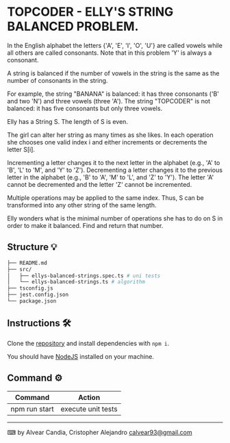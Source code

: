 # TOPCODER - ELLY'S STRING BALANCED PROBLEM.

In the English alphabet the letters {'A', 'E', 'I', 'O', 'U'} are called vowels while all others are called consonants. Note that in this problem 'Y' is always a consonant.

A string is balanced if the number of vowels in the string is the same as the number of consonants in the string.

For example, the string "BANANA" is balanced: it has three consonants ('B' and two 'N') and three vowels (three 'A'). The string "TOPCODER" is not balanced: it has five consonants but only three vowels.

Elly has a String S. The length of S is even.

The girl can alter her string as many times as she likes. In each operation she chooses one valid index i and either increments or decrements the letter S[i].

Incrementing a letter changes it to the next letter in the alphabet (e.g., 'A' to 'B', 'L' to 'M', and 'Y' to 'Z'). Decrementing a letter changes it to the previous letter in the alphabet (e.g., 'B' to 'A', 'M' to 'L', and 'Z' to 'Y'). The letter 'A' cannot be decremented and the letter 'Z' cannot be incremented.

Multiple operations may be applied to the same index. Thus, S can be transformed into any other string of the same length.

Elly wonders what is the minimal number of operations she has to do on S in order to make it balanced. Find and return that number.

## Structure 💡

```bash
├── README.md
├── src/
│   ├── ellys-balanced-strings.spec.ts # uni tests
│   └── ellys-balanced-strings.ts # algorithm
├── tsconfig.js
├── jest.config.json
└── package.json
```

## Instructions 🛠

Clone the [repository](https://github.com/calvear93/topcoder-ellys-balanced-strings)
and install dependencies with `npm i`.

You should have [NodeJS](https://nodejs.org/) installed on your machine.

## Command ⚙️

| Command       | Action             |
| ------------- | ------------------ |
| npm run start | execute unit tests |

---

⌨ by Alvear Candia, Cristopher Alejandro <calvear93@gmail.com>

